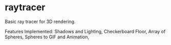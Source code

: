 # raytracer
Basic ray tracer for 3D rendering. 

Features Implemented:
Shadows and Lighting,
Checkerboard Floor,
Array of Spheres,
Spheres to GIF and Animation,

